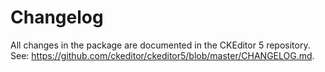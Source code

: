 Changelog
=========

All changes in the package are documented in the CKEditor&nbsp;5 repository. See: https://github.com/ckeditor/ckeditor5/blob/master/CHANGELOG.md.
